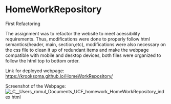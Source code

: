 # HomeWorkRepository
First Refactoring

The assignment was to refactor the website to meet acessibility requirements. Thus, modifications were done to properly follow html semantics(header, main, section,etc), modifications were also necessary on the css file to clean it up of redundant items and make the webpage compatible with mobile and desktop devices, both files were organized to follow the html top to bottom order.

Link for deployed webpage: https://krooksoma.github.io/HomeWorkRepository/

Screenshot of the Webpage: 
![_C__Users_romul_Documents_UCF_homework_HomeWorkRepository_index html](https://user-images.githubusercontent.com/49839357/122470441-0fa86f80-cf8c-11eb-9b32-e5bef2c3721c.png)
